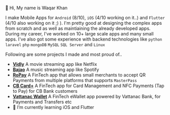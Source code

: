 👋 Hi, My name is Waqar Khan

I make Mobile Apps for `Android` (8/10), `iOS` (4/10 working on it..) and `Flutter` (4/10 also working on it ;) ). I'm pretty good at designing the complex apps from scratch and as well as maintiaining the already developed apps. During my career, I've worked on 10+ large scale apps and many small apps.
I've also got some experience with backend technologies like `python` `laravel` `php` `mongoDB` `MySQL` `SQL Server` and `Linux`

Following are some projects I made and most proud of..
 - **[Vidly](https://play.google.com/store/apps/details?id=com.rockvillegroup.vidly)** A movie streaming app like Netflix
 - **[Bajao](https://play.google.com/store/apps/details?id=bajao.music)** A music streaming app like Spotify
 - **[RoPay](https://play.google.com/store/apps/details?id=com.rockvillegroup.Ropay)** A FinTech app that allows small merchants to accept QR Payments from multiple platforms that supports `MasterPass`
 - **[CB Card+](https://play.google.com/store/apps/details?id=com.cbbank.cbcard)** A FinTech app for Card Management and NFC Payments (Tap to Pay) for CB Bank customers
 - **[Vattanac Wallet](https://appadvice.com/app/vattanac-wallet/1473397830)** A FinTech eWallet app powered by Vattanac Bank, for Payments and Transfers etc
- 🌱 I’m currently learning iOS and Flutter

<!---
waqarkhan327/waqarkhan327 is a ✨ special ✨ repository because its `README.md` (this file) appears on your GitHub profile.
You can click the Preview link to take a look at your changes.
--->
